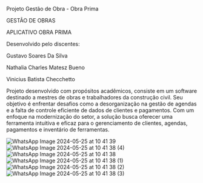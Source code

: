 Projeto Gestão de Obra - Obra Prima

GESTÃO DE OBRAS

APLICATIVO OBRA PRIMA


Desenvolvido pelo discentes:

Gustavo Soares Da Silva

Nathalia Charles Matesz Bueno

Vinicius Batista Checchetto



Projeto desenvolvido com propósitos acadêmicos, consiste em um software destinado a mestres de obras e trabalhadores da construção civil. Seu objetivo é enfrentar desafios como a desorganização na gestão de agendas e a falta de controle eficiente de dados de clientes e pagamentos. Com um enfoque na modernização do setor, a solução busca oferecer uma ferramenta intuitiva e eficaz para o gerenciamento de clientes, agendas, pagamentos e inventário de ferramentas.


![WhatsApp Image 2024-05-25 at 10 41 39](https://github.com/gsoares28/Projeto-Gest-o-de-Obra---Obra-Prima/assets/145174123/141de88c-ced0-4936-9edc-b9d401560f74)
![WhatsApp Image 2024-05-25 at 10 41 38 (4)](https://github.com/gsoares28/Projeto-Gest-o-de-Obra---Obra-Prima/assets/145174123/ac91c930-d26b-44b9-90eb-5e4757cf64c3)
![WhatsApp Image 2024-05-25 at 10 41 38](https://github.com/gsoares28/Projeto-Gest-o-de-Obra---Obra-Prima/assets/145174123/4d54f589-cb82-4898-a953-3614aa048adf)
![WhatsApp Image 2024-05-25 at 10 41 38 (1)](https://github.com/gsoares28/Projeto-Gest-o-de-Obra---Obra-Prima/assets/145174123/3c0b90e2-38f7-481f-b31f-39b4cea40b20)
![WhatsApp Image 2024-05-25 at 10 41 38 (2)](https://github.com/gsoares28/Projeto-Gest-o-de-Obra---Obra-Prima/assets/145174123/22a43c84-52f6-4ce1-a16b-c4fa55cb917a)
![WhatsApp Image 2024-05-25 at 10 41 38 (3)](https://github.com/gsoares28/Projeto-Gest-o-de-Obra---Obra-Prima/assets/145174123/578cde50-16bd-4898-b4e4-0831229d56e1)
